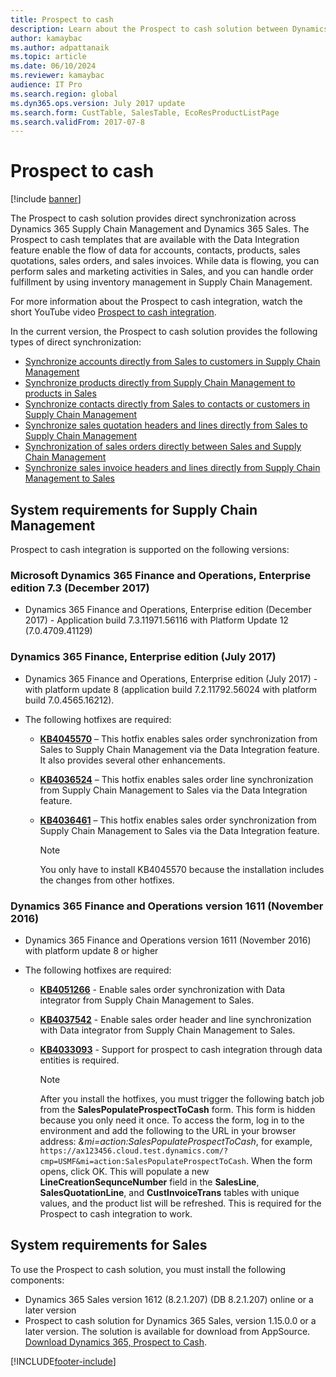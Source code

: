 ```yaml
---
title: Prospect to cash
description: Learn about the Prospect to cash solution between Dynamics 365 Supply Chain Management and Dynamics 365 Sales.
author: kamaybac
ms.author: adpattanaik
ms.topic: article
ms.date: 06/10/2024
ms.reviewer: kamaybac
audience: IT Pro
ms.search.region: global
ms.dyn365.ops.version: July 2017 update
ms.search.form: CustTable, SalesTable, EcoResProductListPage
ms.search.validFrom: 2017-07-8
---
```


# Prospect to cash

[!include [banner](../../../finance/includes/banner.md)]

The Prospect to cash solution provides direct synchronization across Dynamics 365 Supply Chain Management and Dynamics 365 Sales. The Prospect to cash templates that are available with the Data Integration feature enable the flow of data for accounts, contacts, products, sales quotations, sales orders, and sales invoices. While data is flowing, you can perform sales and marketing activities in Sales, and you can handle order fulfillment by using inventory management in Supply Chain Management. 

For more information about the Prospect to cash integration, watch the short YouTube video [Prospect to cash integration](https://www.youtube.com/watch?v=AVV9x5x-XCg).

In the current version, the Prospect to cash solution provides the following types of direct synchronization:

- [Synchronize accounts directly from Sales to customers in Supply Chain Management](accounts-template-mapping-direct.md)
- [Synchronize products directly from Supply Chain Management to products in Sales](products-template-mapping-direct.md)
- [Synchronize contacts directly from Sales to contacts or customers in Supply Chain Management](contacts-template-mapping-direct.md)
- [Synchronize sales quotation headers and lines directly from Sales to Supply Chain Management](sales-quotation-template-mapping-sales-fin.md)
- [Synchronization of sales orders directly between Sales and Supply Chain Management](sales-order-template-mapping-direct-two-ways.md)
- [Synchronize sales invoice headers and lines directly from Supply Chain Management to Sales](sales-invoice-template-mapping-direct.md)

## System requirements for Supply Chain Management
Prospect to cash integration is supported on the following versions:

### Microsoft Dynamics 365 Finance and Operations, Enterprise edition 7.3 (December 2017)

- Dynamics 365 Finance and Operations, Enterprise edition (December 2017) - Application build 7.3.11971.56116 with Platform Update 12 (7.0.4709.41129)

### Dynamics 365 Finance, Enterprise edition (July 2017)

- Dynamics 365 Finance and Operations, Enterprise edition (July 2017) - with platform update 8 (application build 7.2.11792.56024 with platform build 7.0.4565.16212).
- The following hotfixes are required:

  - **[KB4045570](https://fix.lcs.dynamics.com/Issue/Resolved?kb=4045570&bugId=3851320&qc=ac1145034fd04ab71ccc4d14aa012f245176712c9af7c36bb77a118726d46160)** – This hotfix enables sales order synchronization from Sales to Supply Chain Management via the Data Integration feature. It also provides several other enhancements.
  - **[KB4036524](https://fix.lcs.dynamics.com/Issue/Resolved?kb=4036524&bugId=3847504&qc=e2fcfae08b1a5d5ce9f53f330e8c212b0636c375368ff7d8d9b5ec6701523ad2)** – This hotfix enables sales order line synchronization from Supply Chain Management to Sales via the Data Integration feature.
  - **[KB4036461](https://fix.lcs.dynamics.com/Issue/Resolved?kb=4036461&bugId=3847029&qc=e2fcfae08b1a5d5ce9f53f330e8c212b0636c375368ff7d8d9b5ec6701523ad2)** – This hotfix enables sales order synchronization from Supply Chain Management to Sales via the Data Integration feature.

    > [!NOTE]
    > You only have to install KB4045570 because the installation includes the changes from other hotfixes. 

### Dynamics 365 Finance and Operations version 1611 (November 2016)

- Dynamics 365 Finance and Operations version 1611 (November 2016)  with platform update 8 or higher

- The following hotfixes are required:

  - **[KB4051266](https://fix.lcs.dynamics.com/Issue/Resolved?kb=4051266&bugId=3863566&qc=ee80faaa7bc6c77b368d5eaf456c9c08e0b9fba5903a7b6fd8c13756c3a4b757)** - Enable sales order synchronization with Data integrator from Supply Chain Management to Sales. 
  - **[KB4037542](https://fix.lcs.dynamics.com/Issue/Resolved?kb=4037542&bugId=3848253&qc=8323b93c15280172c5ab4159e0256e37104ced1729462c91ab2f7d00cb8d419c)** - Enable sales order header and line synchronization with Data integrator from Supply Chain Management to Sales.
  - **[KB4033093](https://fix.lcs.dynamics.com/Issue/Resolved?kb=4033093&bugId=3824604&qc=bd7e15e1fb56066b3a82ce48b691cf1ffbc934a7473fa888545b2211a8d416c5)** - Support for prospect to cash integration through data entities is required.
    
    > [!NOTE]
    > After you install the hotfixes, you must trigger the following batch job from the **SalesPopulateProspectToCash** form. This form is hidden because you only need it once. To access the form, log in to the environment and add the following to the URL in your browser address: *&mi=action:SalesPopulateProspectToCash*, for example, `https://ax123456.cloud.test.dynamics.com/?cmp=USMF&mi=action:SalesPopulateProspectToCash`. When the form opens, click OK. This will populate a new **LineCreationSequnceNumber** field in the **SalesLine**, **SalesQuotationLine**, and **CustInvoiceTrans** tables with unique values, and the product list will be refreshed. This is required for the Prospect to cash integration to work.


## System requirements for Sales

To use the Prospect to cash solution, you must install the following components:

- Dynamics 365 Sales version 1612 (8.2.1.207) (DB 8.2.1.207) online or a later version
- Prospect to cash solution for Dynamics 365 Sales, version 1.15.0.0 or a later version. The solution is available for download from AppSource. [Download Dynamics 365, Prospect to Cash](https://appsource.microsoft.com/product/dynamics-365/mscrm.c7a48b40-eed3-4d67-93ba-f2364281feb3).


[!INCLUDE[footer-include](../../../includes/footer-banner.md)]
